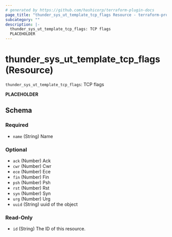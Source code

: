 ```yaml
---
# generated by https://github.com/hashicorp/terraform-plugin-docs
page_title: "thunder_sys_ut_template_tcp_flags Resource - terraform-provider-thunder"
subcategory: ""
description: |-
  thunder_sys_ut_template_tcp_flags: TCP flags
  PLACEHOLDER
---
```


# thunder_sys_ut_template_tcp_flags (Resource)

`thunder_sys_ut_template_tcp_flags`: TCP flags

__PLACEHOLDER__



<!-- schema generated by tfplugindocs -->
## Schema

### Required

- `name` (String) Name

### Optional

- `ack` (Number) Ack
- `cwr` (Number) Cwr
- `ece` (Number) Ece
- `fin` (Number) Fin
- `psh` (Number) Psh
- `rst` (Number) Rst
- `syn` (Number) Syn
- `urg` (Number) Urg
- `uuid` (String) uuid of the object

### Read-Only

- `id` (String) The ID of this resource.


